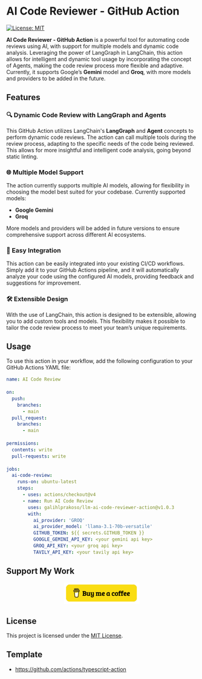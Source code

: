 # AI Code Reviewer - GitHub Action

[![License: MIT](https://img.shields.io/badge/License-MIT-yellow.svg)](LICENSE)

**AI Code Reviewer - GitHub Action** is a powerful tool for automating code
reviews using AI, with support for multiple models and dynamic code analysis.
Leveraging the power of LangGraph in LangChain, this action allows for
intelligent and dynamic tool usage by incorporating the concept of Agents,
making the code review process more flexible and adaptive. Currently, it
supports Google’s **Gemini** model and **Groq**, with more models and providers
to be added in the future.

## Features

### 🔍 Dynamic Code Review with LangGraph and Agents

This GitHub Action utilizes LangChain's **LangGraph** and **Agent** concepts to
perform dynamic code reviews. The action can call multiple tools during the
review process, adapting to the specific needs of the code being reviewed. This
allows for more insightful and intelligent code analysis, going beyond static
linting.

### 🌐 Multiple Model Support

The action currently supports multiple AI models, allowing for flexibility in
choosing the model best suited for your codebase. Currently supported models:

- **Google Gemini**
- **Groq**

More models and providers will be added in future versions to ensure
comprehensive support across different AI ecosystems.

### 🚀 Easy Integration

This action can be easily integrated into your existing CI/CD workflows. Simply
add it to your GitHub Actions pipeline, and it will automatically analyze your
code using the configured AI models, providing feedback and suggestions for
improvement.

### 🛠️ Extensible Design

With the use of LangChain, this action is designed to be extensible, allowing
you to add custom tools and models. This flexibility makes it possible to tailor
the code review process to meet your team’s unique requirements.

## Usage

To use this action in your workflow, add the following configuration to your
GitHub Actions YAML file:

```yaml
name: AI Code Review

on:
  push:
    branches:
      - main
  pull_request:
    branches:
      - main

permissions:
  contents: write
  pull-requests: write

jobs:
  ai-code-review:
    runs-on: ubuntu-latest
    steps:
      - uses: actions/checkout@v4
      - name: Run AI Code Review
        uses: galihlprakoso/llm-ai-code-reviewer-action@v1.0.3
        with:
          ai_provider: 'GROQ'
          ai_provider_model: 'llama-3.1-70b-versatile'
          GITHUB_TOKEN: ${{ secrets.GITHUB_TOKEN }}
          GOOGLE_GEMINI_API_KEY: <your gemini api key>
          GROQ_API_KEY: <your groq api key>
          TAVILY_API_KEY: <your tavily api key>
```

## Support My Work

<div align="center">
  <a href="https://buymeacoffee.com/ghackdev" target="_blank">
    <img src="https://github.com/galihlprakoso/logseq-plugin-assistseq-ai-assistant/raw/master/images/buymeacoffee.png" width="200" />
  </a>
</div>

## License

This project is licensed under the
<a href="https://github.com/galihlprakoso/ai-code-reviewer-action/blob/main/LICENSE">MIT
License</a>.

## Template

- https://github.com/actions/typescript-action

